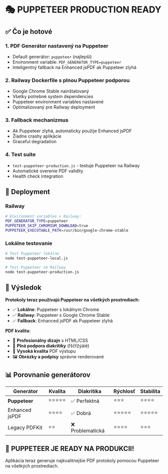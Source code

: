 # 🎭 PUPPETEER PRODUCTION READY

## ✅ Čo je hotové

### 1. **PDF Generátor nastavený na Puppeteer**
- Default generátor: `puppeteer` (najlepší)
- Environment variable: `PDF_GENERATOR_TYPE=puppeteer`
- Inteligentný fallback na Enhanced jsPDF ak Puppeteer zlyhá

### 2. **Railway Dockerfile s plnou Puppeteer podporou**
- Google Chrome Stable nainštalovaný
- Všetky potrebné system dependencies
- Puppeteer environment variables nastavené
- Optimalizovaný pre Railway deployment

### 3. **Fallback mechanizmus**
- Ak Puppeteer zlyhá, automaticky použije Enhanced jsPDF
- Žiadne crashy aplikácie
- Graceful degradation

### 4. **Test suite**
- `test-puppeteer-production.js` - testuje Puppeteer na Railway
- Automatické overenie PDF validity
- Health check integration

## 🚀 Deployment

### Railway
```bash
# Environment variables v Railway:
PDF_GENERATOR_TYPE=puppeteer
PUPPETEER_SKIP_CHROMIUM_DOWNLOAD=true
PUPPETEER_EXECUTABLE_PATH=/usr/bin/google-chrome-stable
```

### Lokálne testovanie
```bash
# Test Puppeteer lokálne
node test-puppeteer-local.js

# Test Puppeteer na Railway
node test-puppeteer-production.js
```

## 🎯 Výsledok

**Protokoly teraz používajú Puppeteer na všetkých prostrediach:**
- ✅ **Lokálne**: Puppeteer s lokálnym Chrome
- ✅ **Railway**: Puppeteer s Google Chrome Stable
- ✅ **Fallback**: Enhanced jsPDF ak Puppeteer zlyhá

**PDF kvalita:**
- 🎨 **Profesionálny dizajn** s HTML/CSS
- 📝 **Plná podpora diakritiky** (ľščťžýáíé)
- 📄 **Vysoká kvalita** PDF výstupu
- 🖼️ **Obrázky a podpisy** správne renderované

## 📊 Porovnanie generátorov

| Generátor | Kvalita | Diakritika | Rýchlosť | Stabilita |
|-----------|---------|------------|----------|-----------|
| **Puppeteer** | ⭐⭐⭐⭐⭐ | ✅ Perfektná | ⭐⭐⭐ | ⭐⭐⭐⭐ |
| Enhanced jsPDF | ⭐⭐⭐⭐ | ✅ Dobrá | ⭐⭐⭐⭐⭐ | ⭐⭐⭐⭐⭐ |
| Legacy PDFKit | ⭐⭐ | ❌ Problematická | ⭐⭐⭐⭐ | ⭐⭐⭐ |

## 🎉 PUPPETEER JE READY NA PRODUKCII!

Aplikácia teraz generuje najkvalitnejšie PDF protokoly pomocou Puppeteer na všetkých prostrediach. 